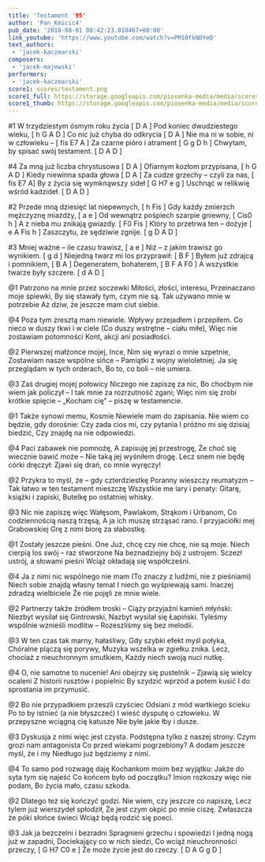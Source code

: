 ```yaml
---
title: 'Testament '95'
author: 'Pan_Kmicic4'
pub_date: '2018-08-01 08:42:23.010467+00:00'
link_youtube: 'https://www.youtube.com/watch?v=PM1OfkNDYeQ'
text_authors:
 - 'jacek-kaczmarski'
composers:
 - 'jacek-majewski'
performers:
 - 'jacek-kaczmarski'
score1: scores/testament.png
score1_full: https://storage.googleapis.com/piosenka-media/media/scores/testament.png
score1_thumb: https://storage.googleapis.com/piosenka-media/media/scores/testament.png.180x0_q85_upscale.png
---
```


#1
W trzydziestym ósmym roku życia [ D A ]
Pod koniec dwudziestego wieku, [ h G A D ]
Co nic już chyba do odkrycia [ D A ]
Nie ma ni w sobie, ni w człowieku – [ fis E7 A ]
Za czarne pióro i atrament [ G g D h ]
Chwytam, by spisać swój testament. [ D A D ]

#4
Za mną już liczba chrystusowa [ D A ]
Ofiarnym kozłom przypisana, [ h G A D ]
Kiedy niewinna spada głowa [ D A ]
Za cudze grzechy – czyli za nas, [ fis E7 A]
By z życia się wymknąwszy sideł [ G H7 e g ]
Uschnąć w relikwię wśród kadzideł. [ D A D ]

#2
Przede mną dziesięć lat niepewnych, [ h Fis ]
Gdy każdy zmierzch mężczyznę miażdży, [ a e ]
Od wewnątrz pośpiech szarpie gniewny, [ Cis0 h ]
A z nieba mu znikają gwiazdy. [ F0 Fis ]
Który to przetrwa ten – dożyje [ e A Fis h ]
Zaszczytu, że sędziwie zgnije. [ g D A D ]

#3
Mniej ważne – ile czasu trawisz, [ a e ]
Niż – z jakim trawisz go wynikiem. [ g d ]
Niejedną twarz mi los przyprawił: [ B F ]
Byłem już zdrajcą i pomnikiem, [ B A ]
Degeneratem, bohaterem, [ B F A F0 ]
A wszystkie twarze były szczere. [ d A D ]

@1
Patrzono na mnie przez soczewki
Miłości, złości, interesu,
Przeinaczano moje śpiewki,
By się stawały tym, czym nie są.
Tak używano mnie w potrzebie
Aż dziw, że jeszcze mam ciut siebie.

@4
Poza tym zresztą mam niewiele.
Wpływy przejadłem i przepiłem.
Co nieco w duszy tkwi i w ciele
(Co duszy wstrętne – ciału miłe),
Więc nie zostawiam potomności
Kont, akcji ani posiadłości.

@2
Pierwszej małżonce mojej, Ince,
Nim się wyrazi o mnie szpetnie,
Zostawiam nasze wspólne sińce –
Pamiątki z wojny wieloletniej.
Ja się przeglądam w tych orderach,
Bo to, co boli – nie umiera.

@3
Zaś drugiej mojej połowicy
Niczego nie zapiszę za nic,
Bo choćbym nie wiem jak policzył –
I tak mnie za rozrzutność zgani;
Więc nim się zrobi krótkie spięcie –
„Kocham cię” – piszę w testamencie.

@1
Także synowi memu, Kosmie
Niewiele mam do zapisania.
Nie wiem co będzie, gdy dorośnie:
Czy zada cios mi, czy pytania
I próżno mi się dzisiaj biedzić,
Czy znajdę na nie odpowiedzi.

@4
Paci zabawek nie pomnożę,
A zapisuję jej przestrogę,
Że choć się wiecznie bawić może –
Nie taką jej wyśniłem drogę.
Lecz snem nie będę córki dręczył:
Zjawi się drań, co mnie wyręczy!

@2
Przykra to myśl, że – gdy czterdziestkę
Poranny wieszczy reumatyzm –
Tak łatwo w ten testament mieszczę
Wszystkie me lary i penaty:
Gitarę, książki i zapiski,
Butelkę po ostatniej whisky.

@3
Nic nie zapiszę więc Wałęsom,
Pawlakom, Strąkom i Urbanom,
Co codziennością naszą trzęsą,
A ja ich muszę strząsać rano.
I przyjaciółki mej Grabowskiej
Grę z nimi biorę za słabostkę.

@1
Zostały jeszcze pieśni. One
Już, chcę czy nie chcę, nie są moje.
Niech cierpią los swój – raz stworzone
Na beznadziejny bój z ustrojem.
Sczezł ustrój, a słowami pieśni
Wciąż okładają się współcześni.

@4
Ja z nimi nic wspólnego nie mam
(To znaczy z ludźmi, nie z pieśniami)
Niech sobie znajdą własny temat
I niech go wyśpiewają sami.
Inaczej zdradzą wielbiciele
Że nie pojęli ze mnie wiele.

@2
Partnerzy także źródłem troski –
Ciąży przyjaźni kamień młyński:
Niezbyt wysilał się Gintrowski,
Nazbyt wysilał się Łapiński.
Tyleśmy wspólnie wznieśli modlitw –
Rozeszliśmy się bez melodii.

@3
W ten czas tak marny, hałaśliwy,
Gdy szybki efekt myśl połyka,
Chóralne plączą się porywy,
Muzyka wszelka w zgiełku znika.
Lecz, chociaż z nieuchronnym smutkiem,
Każdy niech swoją nuci nutkę.

@4
O, nie samotne to nucenie!
Ani obejrzy się pustelnik –
Zjawią się wielcy ocaleni
Z historii rusztów i popielnic
By szydzić wprzód a potem kusić
I do sprostania im przymusić.

@2
Bo nie przypadkiem przeszli czyściec
Odsiani z mód wartkiego ścieku
Po to by istnieć (a nie błyszczeć)
I wieść dysputę o człowieku.
W przepyszne wciągną cię katusze
Nie byle jakie łby i dusze.

@3
Dyskusja z nimi więc jest czysta.
Podstępna tylko z naszej strony.
Czym grozi nam antagonista
Co przed wiekami pogrzebiony?
A dodam jeszcze myśl, że i my
Niedługo już będziemy z nimi.

@4
To samo pod rozwagę daję
Kochankom moim bez wyjątku:
Jakże do syta tym się najeść
Co końcem było od początku?
Imion rozkoszy więc nie podam,
Bo życia mało, czasu szkoda.

@2
Dlatego też się kończyć godzi.
Nie wiem, czy jeszcze co napiszę,
Lecz tylem już wierszydeł spłodził,
Że jest czym okpić po mnie ciszę.
Zwłaszcza że póki słońce świeci
Wciąż będą rodzić się poeci.

@3
Jak ja bezczelni i bezradni
Spragnieni grzechu i spowiedzi
I jedną nogą już w zapadni,
Dociekający co w nich siedzi,
Co wciąż nieuchronności przeczy, [ G H7 C0 e ]
Że może życie jest do rzeczy. [ D A G g D ]